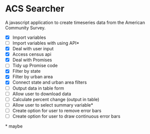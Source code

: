 # ACS Searcher

A javascript application to create timeseries data from the American Community Survey.

- [x] Import variables
- [ ] Import variables with using API*
- [x] Deal with user input
- [x] Access census api
- [x] Deal with Promises
- [ ] Tidy up Promise code
- [x] Filter by state
- [x] Filter by urban area
- [x] Connect state and urban area filters
- [ ] Output data in table form
- [ ] Allow user to download data
- [ ] Calculate percent change (output in table)
- [ ] Allow user to select summary variable*
- [ ] Create option for user to remove error bars
- [ ] Create option for user to draw continuous error bars

\* maybe
